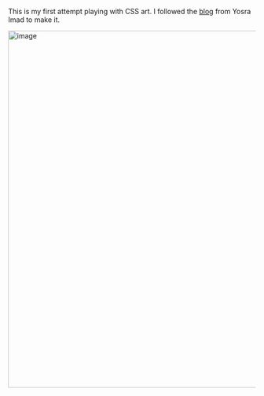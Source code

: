 This is my first attempt playing with CSS art. I followed the [blog](https://yosracodes.hashnode.dev/how-i-make-css-art) from Yosra Imad to make it.

<img width="872" height="727" alt="image" src="https://github.com/user-attachments/assets/fa8ca82a-0345-44bb-b294-726a55028994" />

